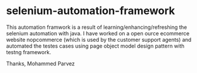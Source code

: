 # selenium-automation-framework
This automation  framwork is a result of learning/enhancing/refreshing the selenium automation with java. 
I have worked on a open ource ecommerce website nopcommerce (which is used by the customer support agents) and automated the testes cases using page object model design pattern with testng framework.

Thanks,
Mohammed Parvez